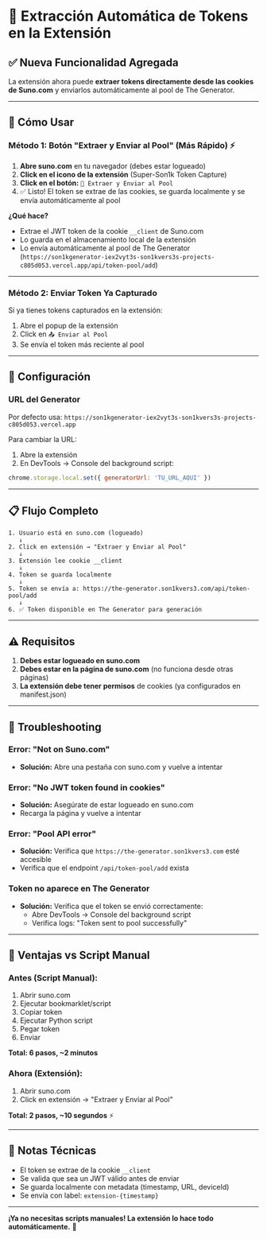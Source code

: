# 🔑 Extracción Automática de Tokens en la Extensión

## ✅ Nueva Funcionalidad Agregada

La extensión ahora puede **extraer tokens directamente desde las cookies de Suno.com** y enviarlos automáticamente al pool de The Generator.

---

## 🎯 Cómo Usar

### Método 1: Botón "Extraer y Enviar al Pool" (Más Rápido) ⚡

1. **Abre suno.com** en tu navegador (debes estar logueado)
2. **Click en el icono de la extensión** (Super-Son1k Token Capture)
3. **Click en el botón:** `🔑 Extraer y Enviar al Pool`
4. ✅ Listo! El token se extrae de las cookies, se guarda localmente y se envía automáticamente al pool

**¿Qué hace?**
- Extrae el JWT token de la cookie `__client` de Suno.com
- Lo guarda en el almacenamiento local de la extensión
- Lo envía automáticamente al pool de The Generator (`https://son1kgenerator-iex2vyt3s-son1kvers3s-projects-c805d053.vercel.app/api/token-pool/add`)

---

### Método 2: Enviar Token Ya Capturado

Si ya tienes tokens capturados en la extensión:

1. Abre el popup de la extensión
2. Click en `📤 Enviar al Pool`
3. Se envía el token más reciente al pool

---

## 🔧 Configuración

### URL del Generator

Por defecto usa: `https://son1kgenerator-iex2vyt3s-son1kvers3s-projects-c805d053.vercel.app`

Para cambiar la URL:

1. Abre la extensión
2. En DevTools → Console del background script:
```javascript
chrome.storage.local.set({ generatorUrl: 'TU_URL_AQUI' })
```

---

## 📋 Flujo Completo

```
1. Usuario está en suno.com (logueado)
   ↓
2. Click en extensión → "Extraer y Enviar al Pool"
   ↓
3. Extensión lee cookie __client
   ↓
4. Token se guarda localmente
   ↓
5. Token se envía a: https://the-generator.son1kvers3.com/api/token-pool/add
   ↓
6. ✅ Token disponible en The Generator para generación
```

---

## ⚠️ Requisitos

1. **Debes estar logueado en suno.com**
2. **Debes estar en la página de suno.com** (no funciona desde otras páginas)
3. **La extensión debe tener permisos** de cookies (ya configurados en manifest.json)

---

## 🐛 Troubleshooting

### Error: "Not on Suno.com"
- **Solución:** Abre una pestaña con suno.com y vuelve a intentar

### Error: "No JWT token found in cookies"
- **Solución:** Asegúrate de estar logueado en suno.com
- Recarga la página y vuelve a intentar

### Error: "Pool API error"
- **Solución:** Verifica que `https://the-generator.son1kvers3.com` esté accesible
- Verifica que el endpoint `/api/token-pool/add` exista

### Token no aparece en The Generator
- **Solución:** Verifica que el token se envió correctamente:
  - Abre DevTools → Console del background script
  - Verifica logs: "Token sent to pool successfully"

---

## 🚀 Ventajas vs Script Manual

### Antes (Script Manual):
1. Abrir suno.com
2. Ejecutar bookmarklet/script
3. Copiar token
4. Ejecutar Python script
5. Pegar token
6. Enviar

**Total: 6 pasos, ~2 minutos**

### Ahora (Extensión):
1. Abrir suno.com
2. Click en extensión → "Extraer y Enviar al Pool"

**Total: 2 pasos, ~10 segundos** ⚡

---

## 📝 Notas Técnicas

- El token se extrae de la cookie `__client`
- Se valida que sea un JWT válido antes de enviar
- Se guarda localmente con metadata (timestamp, URL, deviceId)
- Se envía con label: `extension-{timestamp}`

---

**¡Ya no necesitas scripts manuales! La extensión lo hace todo automáticamente.** 🎉

